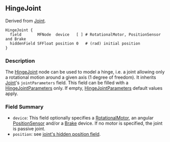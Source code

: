 ## HingeJoint

Derived from [Joint](joint.md#joint).

```
HingeJoint {
  field       MFNode  device   [ ] # RotationalMotor, PositionSensor and Brake
  hiddenField SFFloat position 0   # (rad) initial position
}
```

### Description

The [HingeJoint](hingejoint.md#hingejoint) node can be used to model a hinge,
i.e. a joint allowing only a rotational motion around a given axis (1 degree of
freedom). It inherits [Joint](joint.md#joint)'s `jointParameters` field. This
field can be filled with a
[HingeJointParameters](hingejointparameters.md#hingejointparameters) only. If
empty,  [HingeJointParameters](hingejointparameters.md#hingejointparameters)
default values apply.

### Field Summary

- `device`: This field optionally specifies a
[RotationalMotor](rotationalmotor.md#rotationalmotor), an angular
[PositionSensor](positionsensor.md#positionsensor) and/or a
[Brake](brake.md#brake) device. If no motor is specified, the joint is passive
joint.
- `position`: see [joint's hidden position
field](joint.md#joint-s-hidden-position-fields).

